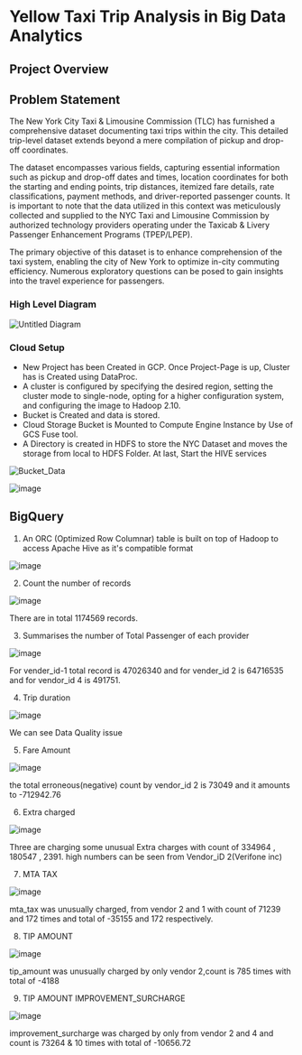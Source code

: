 # Yellow Taxi Trip Analysis in Big Data Analytics

## Project Overview

## Problem Statement
The New York City Taxi & Limousine Commission (TLC) has furnished a comprehensive dataset documenting taxi trips within the city. This detailed trip-level dataset extends beyond a mere compilation of pickup and drop-off coordinates. <br>

The dataset encompasses various fields, capturing essential information such as pickup and drop-off dates and times, location coordinates for both the starting and ending points, trip distances, itemized fare details, rate classifications, payment methods, and driver-reported passenger counts. It is important to note that the data utilized in this context was meticulously collected and supplied to the NYC Taxi and Limousine Commission by authorized technology providers operating under the Taxicab & Livery Passenger Enhancement Programs (TPEP/LPEP). <br>

The primary objective of this dataset is to enhance comprehension of the taxi system, enabling the city of New York to optimize in-city commuting efficiency. Numerous exploratory questions can be posed to gain insights into the travel experience for passengers. <br>

### High Level Diagram 

![Untitled Diagram](https://github.com/ashwinjai/Yellow-Taxi-Trip-Analysis-in-Big-Data-Analytics-/assets/36980518/9241ede8-1f08-4887-ab8a-2e64a72e203c)

### Cloud Setup

* New Project has been Created in GCP. Once Project-Page is up, Cluster has is Created using DataProc. <br>
* A cluster is configured by specifying the desired region, setting the cluster mode to single-node, opting for a higher configuration system, and configuring the image to Hadoop 2.10.<br>
* Bucket is Created and data is stored. <br>
* Cloud Storage Bucket is Mounted to Compute Engine Instance by Use of GCS Fuse tool. <br>
* A Directory is created in HDFS to store the NYC Dataset and moves the storage from local to HDFS Folder. At last, Start the HIVE services <br>

![Bucket_Data](https://github.com/ashwinjai/Yellow-Taxi-Trip-Analysis-in-Big-Data-Analytics-/assets/36980518/8a4382a2-2e66-4775-8c2a-9f43b83cfc0e)

![image](https://github.com/ashwinjai/Yellow-Taxi-Trip-Analysis-in-Big-Data-Analytics-/assets/36980518/c351e569-d492-4235-9243-caebeb6a9667)

## BigQuery

1. An ORC (Optimized Row Columnar) table is built on top of Hadoop to access Apache Hive as it's compatible format <br>

![image](https://github.com/ashwinjai/Yellow-Taxi-Trip-Analysis-in-Big-Data-Analytics-/assets/36980518/e84adf8b-98e0-446f-871a-5b5eb0b38a06)

2. Count the number of records <br>

![image](https://github.com/ashwinjai/Yellow-Taxi-Trip-Analysis-in-Big-Data-Analytics-/assets/36980518/91628356-efc7-4de2-a217-0f7a58f86db1)

There are in total 1174569 records. <br>

3. Summarises the number of Total Passenger of each provider <br>

![image](https://github.com/ashwinjai/Yellow-Taxi-Trip-Analysis-in-Big-Data-Analytics-/assets/36980518/21c6538c-cee4-4109-83f1-812b831e73c3)

For vender_id-1 total record is 47026340 and for vender_id 2 is 64716535 and for vendor_id 4 is 491751. <br>

4. Trip duration <br>

![image](https://github.com/ashwinjai/Yellow-Taxi-Trip-Analysis-in-Big-Data-Analytics-/assets/36980518/e53ecefc-e4fe-422e-be87-3fd63b295425)

We can see Data Quality issue <br>

5. Fare Amount <br>

![image](https://github.com/ashwinjai/Yellow-Taxi-Trip-Analysis-in-Big-Data-Analytics-/assets/36980518/e35d0d16-1d03-4b81-b8bf-3b5ec4c97b1e)

the total erroneous(negative) count by vendor_id 2 is 73049 and it amounts to -712942.76 <br>

6. Extra charged <br>

![image](https://github.com/ashwinjai/Yellow-Taxi-Trip-Analysis-in-Big-Data-Analytics-/assets/36980518/4e5f53a8-cf96-40b8-aa21-1d41855aac58)

Three are charging some unusual Extra charges with count of 334964 , 180547 , 2391. high numbers can be seen from Vendor_iD 2(Verifone inc) <br>

7. MTA TAX <br>

![image](https://github.com/ashwinjai/Yellow-Taxi-Trip-Analysis-in-Big-Data-Analytics-/assets/36980518/7dade77b-e7bb-4568-a09b-0ec5ea978a5e)

mta_tax was  unusually charged, from vendor 2 and 1 with count of 71239  and 172 times and total of -35155 and 172 respectively. <br>

8. TIP AMOUNT <br>

![image](https://github.com/ashwinjai/Yellow-Taxi-Trip-Analysis-in-Big-Data-Analytics-/assets/36980518/6c044771-0bbf-4b1f-976a-42b57e4b1e24)

tip_amount was unusually charged by only vendor 2,count is 785 times with total of -4188 <br>

9. TIP AMOUNT IMPROVEMENT_SURCHARGE <br>

![image](https://github.com/ashwinjai/Yellow-Taxi-Trip-Analysis-in-Big-Data-Analytics-/assets/36980518/c80f2578-c268-45b3-8ac7-97896aaca25c)

improvement_surcharge was charged by only from vendor 2 and 4 and count is 73264 & 10 times with total of -10656.72





























